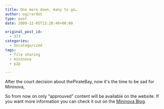 ```yaml
---
title: One more down, many to go…
author: ogirardot
type: post
date: 2009-12-05T13:28:40+00:00

original_post_id:
  - 373
categories:
  - Uncategorized
tags:
  - file sharing
  - mininova
  - p2p

---
```

After the court decision about thePirateBay, now it's the time to be sad for Mininova,
<!--more-->
So from now on only &#8220;approuved&#8221; content will be available on the website. If you want more information you can check it out on the [Mininova Blog][1].

 [1]: http://mnstat.com/images/blog/index.html
